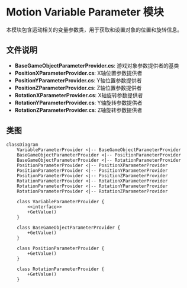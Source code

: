 # Motion Variable Parameter 模块

本模块包含运动相关的变量参数类，用于获取和设置对象的位置和旋转信息。

## 文件说明

- **BaseGameObjectParameterProvider.cs**: 游戏对象参数提供者的基类
- **PositionXParameterProvider.cs**: X轴位置参数提供者
- **PositionYParameterProvider.cs**: Y轴位置参数提供者
- **PositionZParameterProvider.cs**: Z轴位置参数提供者
- **RotationXParameterProvider.cs**: X轴旋转参数提供者
- **RotationYParameterProvider.cs**: Y轴旋转参数提供者
- **RotationZParameterProvider.cs**: Z轴旋转参数提供者

## 类图

```mermaid
classDiagram
    VariableParameterProvider <|-- BaseGameObjectParameterProvider
    BaseGameObjectParameterProvider <|-- PositionParameterProvider
    BaseGameObjectParameterProvider <|-- RotationParameterProvider
    PositionParameterProvider <|-- PositionXParameterProvider
    PositionParameterProvider <|-- PositionYParameterProvider
    PositionParameterProvider <|-- PositionZParameterProvider
    RotationParameterProvider <|-- RotationXParameterProvider
    RotationParameterProvider <|-- RotationYParameterProvider
    RotationParameterProvider <|-- RotationZParameterProvider

    class VariableParameterProvider {
        <<interface>>
        +GetValue()
    }

    class BaseGameObjectParameterProvider {
        +GetValue()
    }

    class PositionParameterProvider {
        +GetValue()
    }

    class RotationParameterProvider {
        +GetValue()
    }
```
